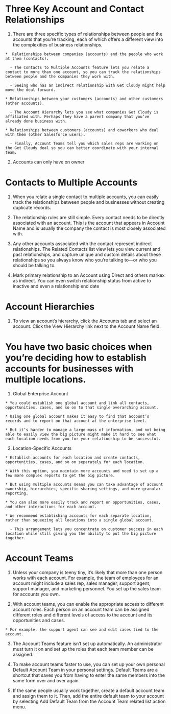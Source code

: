 # Three Key Account and Contact Relationships

  1. There are three specific types of relationships between people and the accounts that you’re tracking, each of which offers a different view into the complexities of business relationships.

    *  Relationships between companies (accounts) and the people who work at them (contacts). 

      - The Contacts to Multiple Accounts feature lets you relate a contact to more than one account, so you can track the relationships between people and the companies they work with. 

      - Seeing who has an indirect relationship with Get Cloudy might help move the deal forward.

    * Relationships between your customers (accounts) and other customers (other accounts).

      - The Account Hierarchy lets you see what companies Get Cloudy is affiliated with. Perhaps they have a parent company that you’ve already done business with.

    * Relationships between customers (accounts) and coworkers who deal with them (other Salesforce users).

      - Finally, Account Teams tell you which sales reps are working on the Get Cloudy deal so you can better coordinate with your internal team.

  2. Accounts can only have on owner

# Contacts to Multiple Accounts

  1. When you relate a single contact to multiple accounts, you can easily track the relationships between people and businesses without creating duplicate records.

  2. The relationship rules are still simple. Every contact needs to be directly associated with an account. This is the account that appears in Account Name and is usually the company the contact is most closely associated with.

  3. Any other accounts associated with the contact represent indirect relationships. The Related Contacts list view lets you view current and past relationships, and capture unique and custom details about these relationships so you always know who you’re talking to—or who you should be talking to.

  4. Mark primary relationship to an Account using Direct and others markex as indirect. You can even switch relationship status from active to inactive and even a relationship end date

# Account Hierarchies

  1. To view an account’s hierarchy, click the Accounts tab and select an account. Click the View Hierarchy link next to the Account Name field.

# You have two basic choices when you’re deciding how to establish accounts for businesses with multiple locations. 

  1. Global Enterprise Account

    * You could establish one global account and link all contacts, opportunities, cases, and so on to that single overarching account. 

    * Using one global account makes it easy to find that account’s records and to report on that account at the enterprise level. 

    * But it’s harder to manage a large mass of information, and not being able to easily view the big picture might make it hard to see what each location needs from you for your relationship to be successful. 

  2. Location-Specific Accounts

    * Establish accounts for each location and create contacts, opportunities, cases, and so on separately for each location.

    * With this option, you maintain more accounts and need to set up a few more complex reports to get the big picture.

    * But using multiple accounts means you can take advantage of account ownership, hierarchies, specific sharing settings, and more granular reporting. 

    * You can also more easily track and report on opportunities, cases, and other interactions for each account.

    * We recommend establishing accounts for each separate location, rather than squeezing all locations into a single global account. 

      - This arrangement lets you concentrate on customer success in each location while still giving you the ability to put the big picture together.

# Account Teams

  1. Unless your company is teeny tiny, it’s likely that more than one person works with each account. For example, the team of employees for an account might include a sales rep, sales manager, support agent, support manager, and marketing personnel. You set up the sales team for accounts you own.

  2. With account teams, you can enable the appropriate access to different account roles. Each person on an account team can be assigned different roles and different levels of access to the account and its opportunities and cases. 

    * For example, the support agent can see and edit cases tied to the account. 
    
  3. The Account Teams feature isn’t set up automatically. An administrator must turn it on and set up the roles that each team member can be assigned.

  4. To make account teams faster to use, you can set up your own personal Default Account Team in your personal settings. Default Teams are a shortcut that saves you from having to enter the same members into the same form over and over again. 

  5. If the same people usually work together, create a default account team and assign them to it. Then, add the entire default team to your account by selecting Add Default Team from the Account Team related list action menu. 

